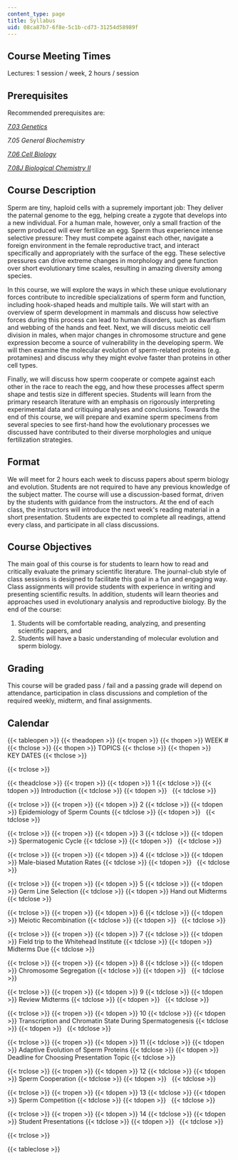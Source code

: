```yaml
---
content_type: page
title: Syllabus
uid: 08ca87b7-6f8e-5c1b-cd73-31254d58989f
---
```


Course Meeting Times
--------------------

Lectures: 1 session / week, 2 hours / session

Prerequisites
-------------

Recommended prerequisites are:

[_7.03 Genetics_](/courses/7-03-genetics-fall-2004)

_7.05 General Biochemistry_

[_7.06 Cell Biology_](/courses/7-06-cell-biology-spring-2007)

[_7.08J Biological Chemistry II_](/courses/5-08j-biological-chemistry-ii-spring-2004/)

Course Description
------------------

Sperm are tiny, haploid cells with a supremely important job: They deliver the paternal genome to the egg, helping create a zygote that develops into a new individual. For a human male, however, only a small fraction of the sperm produced will ever fertilize an egg. Sperm thus experience intense selective pressure: They must compete against each other, navigate a foreign environment in the female reproductive tract, and interact specifically and appropriately with the surface of the egg. These selective pressures can drive extreme changes in morphology and gene function over short evolutionary time scales, resulting in amazing diversity among species.

In this course, we will explore the ways in which these unique evolutionary forces contribute to incredible specializations of sperm form and function, including hook-shaped heads and multiple tails. We will start with an overview of sperm development in mammals and discuss how selective forces during this process can lead to human disorders, such as dwarfism and webbing of the hands and feet. Next, we will discuss meiotic cell division in males, when major changes in chromosome structure and gene expression become a source of vulnerability in the developing sperm. We will then examine the molecular evolution of sperm-related proteins (e.g. protamines) and discuss why they might evolve faster than proteins in other cell types.

Finally, we will discuss how sperm cooperate or compete against each other in the race to reach the egg, and how these processes affect sperm shape and testis size in different species. Students will learn from the primary research literature with an emphasis on rigorously interpreting experimental data and critiquing analyses and conclusions. Towards the end of this course, we will prepare and examine sperm specimens from several species to see first-hand how the evolutionary processes we discussed have contributed to their diverse morphologies and unique fertilization strategies.

Format
------

We will meet for 2 hours each week to discuss papers about sperm biology and evolution. Students are not required to have any previous knowledge of the subject matter. The course will use a discussion-based format, driven by the students with guidance from the instructors. At the end of each class, the instructors will introduce the next week's reading material in a short presentation. Students are expected to complete all readings, attend every class, and participate in all class discussions.

Course Objectives
-----------------

The main goal of this course is for students to learn how to read and critically evaluate the primary scientific literature. The journal-club style of class sessions is designed to facilitate this goal in a fun and engaging way. Class assignments will provide students with experience in writing and presenting scientific results. In addition, students will learn theories and approaches used in evolutionary analysis and reproductive biology. By the end of the course:

1.  Students will be comfortable reading, analyzing, and presenting scientific papers, and
2.  Students will have a basic understanding of molecular evolution and sperm biology.

Grading
-------

This course will be graded pass / fail and a passing grade will depend on attendance, participation in class discussions and completion of the required weekly, midterm, and final assignments.

Calendar
--------

{{< tableopen >}}
{{< theadopen >}}
{{< tropen >}}
{{< thopen >}}
WEEK #
{{< thclose >}}
{{< thopen >}}
TOPICS
{{< thclose >}}
{{< thopen >}}
KEY DATES
{{< thclose >}}

{{< trclose >}}

{{< theadclose >}}
{{< tropen >}}
{{< tdopen >}}
1
{{< tdclose >}}
{{< tdopen >}}
Introduction
{{< tdclose >}}
{{< tdopen >}}
 
{{< tdclose >}}

{{< trclose >}}
{{< tropen >}}
{{< tdopen >}}
2
{{< tdclose >}}
{{< tdopen >}}
Epidemiology of Sperm Counts
{{< tdclose >}}
{{< tdopen >}}
 
{{< tdclose >}}

{{< trclose >}}
{{< tropen >}}
{{< tdopen >}}
3
{{< tdclose >}}
{{< tdopen >}}
Spermatogenic Cycle
{{< tdclose >}}
{{< tdopen >}}
 
{{< tdclose >}}

{{< trclose >}}
{{< tropen >}}
{{< tdopen >}}
4
{{< tdclose >}}
{{< tdopen >}}
Male-biased Mutation Rates
{{< tdclose >}}
{{< tdopen >}}
 
{{< tdclose >}}

{{< trclose >}}
{{< tropen >}}
{{< tdopen >}}
5
{{< tdclose >}}
{{< tdopen >}}
Germ Line Selection
{{< tdclose >}}
{{< tdopen >}}
Hand out Midterms
{{< tdclose >}}

{{< trclose >}}
{{< tropen >}}
{{< tdopen >}}
6
{{< tdclose >}}
{{< tdopen >}}
Meiotic Recombination
{{< tdclose >}}
{{< tdopen >}}
 
{{< tdclose >}}

{{< trclose >}}
{{< tropen >}}
{{< tdopen >}}
7
{{< tdclose >}}
{{< tdopen >}}
Field trip to the Whitehead Institute
{{< tdclose >}}
{{< tdopen >}}
Midterms Due
{{< tdclose >}}

{{< trclose >}}
{{< tropen >}}
{{< tdopen >}}
8
{{< tdclose >}}
{{< tdopen >}}
Chromosome Segregation
{{< tdclose >}}
{{< tdopen >}}
 
{{< tdclose >}}

{{< trclose >}}
{{< tropen >}}
{{< tdopen >}}
9
{{< tdclose >}}
{{< tdopen >}}
Review Midterms
{{< tdclose >}}
{{< tdopen >}}
 
{{< tdclose >}}

{{< trclose >}}
{{< tropen >}}
{{< tdopen >}}
10
{{< tdclose >}}
{{< tdopen >}}
Transcription and Chromatin State During Spermatogenesis
{{< tdclose >}}
{{< tdopen >}}
 
{{< tdclose >}}

{{< trclose >}}
{{< tropen >}}
{{< tdopen >}}
11
{{< tdclose >}}
{{< tdopen >}}
Adaptive Evolution of Sperm Proteins
{{< tdclose >}}
{{< tdopen >}}
Deadline for Choosing Presentation Topic
{{< tdclose >}}

{{< trclose >}}
{{< tropen >}}
{{< tdopen >}}
12
{{< tdclose >}}
{{< tdopen >}}
Sperm Cooperation
{{< tdclose >}}
{{< tdopen >}}
 
{{< tdclose >}}

{{< trclose >}}
{{< tropen >}}
{{< tdopen >}}
13
{{< tdclose >}}
{{< tdopen >}}
Sperm Competition
{{< tdclose >}}
{{< tdopen >}}
 
{{< tdclose >}}

{{< trclose >}}
{{< tropen >}}
{{< tdopen >}}
14
{{< tdclose >}}
{{< tdopen >}}
Student Presentations
{{< tdclose >}}
{{< tdopen >}}
 
{{< tdclose >}}

{{< trclose >}}

{{< tableclose >}}